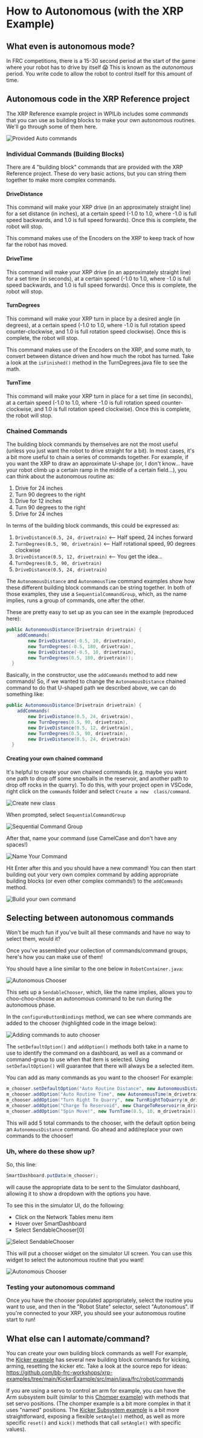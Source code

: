 # How to Autonomous (with the XRP Example)

## What even is autonomous mode?

In FRC competitions, there is a 15-30 second period at the start of the game where your robot has to drive by itself 😱 This is known as the _autonomous_ period. You write code to allow the robot to control itself for this amount of time.

## Autonomous code in the XRP Reference project

The XRP Reference example project in WPILib includes some _commands_ that you can use as building blocks to make your own autonomous routines. We'll go through some of them here.

![Provided Auto commands](resources/auto-example-commands.png)

### Individual Commands (Building Blocks)

There are 4 "building block" commands that are provided with the XRP Reference project. These do very basic actions, but you can string them together to make more complex commands.

#### DriveDistance

This command will make your XRP drive (in an approximately straight line) for a set distance (in inches), at a certain speed (-1.0 to 1.0, where -1.0 is full speed backwards, and 1.0 is full speed forwards). Once this is complete, the robot will stop.

This command makes use of the Encoders on the XRP to keep track of how far the robot has moved.

#### DriveTime

This command will make your XRP drive (in an approximately straight line) for a set time (in seconds), at a certain speed (-1.0 to 1.0, where -1.0 is full speed backwards, and 1.0 is full speed forwards). Once this is complete, the robot will stop.

#### TurnDegrees

This command will make your XRP turn in place by a desired angle (in degrees), at a certain speed (-1.0 to 1.0, where -1.0 is full rotation speed counter-clockwise, and 1.0 is full rotation speed clockwise). Once this is complete, the robot will stop.

This command makes use of the Encoders on the XRP, and some math, to convert between distance driven and how much the robot has turned. Take a look at the `isFinished()` method in the TurnDegrees.java file to see the math.

#### TurnTime

This command will make your XRP turn in place for a set time (in seconds), at a certain speed (-1.0 to 1.0, where -1.0 is full rotation speed counter-clockwise, and 1.0 is full rotation speed clockwise). Once this is complete, the robot will stop.

### Chained Commands

The building block commands by themselves are not the most useful (unless you just want the robot to drive straight for a bit). In most cases, it's a bit more useful to chain a series of commands together. For example, if you want the XRP to draw an approximate U-shape (or, I don't know... have your robot climb up a certain ramp in the middle of a certain field...), you can think about the autonomous routine as:

1. Drive for 24 inches
2. Turn 90 degrees to the right
3. Drive for 12 inches
4. Turn 90 degrees to the right
5. Drive for 24 inches

In terms of the building block commands, this could be expressed as:

1. `DriveDistance(0.5, 24, drivetrain)` <-- Half speed, 24 inches forward
2. `TurnDegrees(0.5, 90, drivetrain)` <-- Half rotational speed, 90 degrees clockwise
3. `DriveDistance(0.5, 12, drivetrain)` <-- You get the idea...
4. `TurnDegrees(0.5, 90, drivetrain)`
5. `DriveDistance(0.5, 24, drivetrain)`

The `AutonomousDistance` and `AutonomousTime` command examples show how these different building block commands can be string together. In both of those examples, they use a `SequentialCommandGroup`, which, as the name implies, runs a group of commands, one after the other.

These are pretty easy to set up as you can see in the example (reproduced here):

```java
public AutonomousDistance(Drivetrain drivetrain) {
    addCommands(
        new DriveDistance(-0.5, 10, drivetrain),
        new TurnDegrees(-0.5, 180, drivetrain),
        new DriveDistance(-0.5, 10, drivetrain),
        new TurnDegrees(0.5, 180, drivetrain));
  }
```

Basically, in the constructor, use the `addCommands` method to add new commands! So, if we wanted to change the `AutonomousDistance` chained command to do that U-shaped path we described above, we can do something like:

```java
public AutonomousDistance(Drivetrain drivetrain) {
    addCommands(
        new DriveDistance(0.5, 24, drivetrain),
        new TurnDegrees(0.5, 90, drivetrain),
        new DriveDistance(0.5, 12, drivetrain),
        new TurnDegrees(0.5, 90, drivetrain),
        new DriveDistance(0.5, 24, drivetrain)
  }
```

#### Creating your own chained command

It's helpful to create your own chained commands (e.g. maybe you want one path to drop off some snowballs in the reservoir, and another path to drop off rocks in the quarry). To do this, with your project open in VSCode, right click on the `commands` folder and select `Create a new  class/command`.

![Create new class](resources/auto-create-new-class.png)

When prompted, select `SequentialCommandGroup`

![Sequential Command Group](resources/auto-pick-command-class.png)

After that, name your command (use CamelCase and don't have any spaces!)

![Name Your Command](resources/auto-name-command.png)

Hit Enter after this and you should have a new command!  You can then start building out your very own complex command by adding appropriate building blocks (or even other complex commands!) to the `addCommands` method.

![Build your own command](resources/auto-new-seq-command.png)

## Selecting between autonomous commands

Won't be much fun if you've built all these commands and have no way to select them, would it?

Once you've assembled your collection of commands/command groups, here's how you can make use of them!

You should have a line similar to the one below in `RobotContainer.java`:

![Autonomous Chooser](resources/auto-chooser-code.png)

This sets up a `SendableChooser`, which, like the name implies, allows you to choo-choo-choose an autonomous command to be run during the autonomous phase.

In the `configureButtonBindings` method, we can see where commands are added to the chooser (highlighted code in the image below):

![Adding commands to auto chooser](resources/auto-chooser-add-commands.png)

The `setDefaultOption()` and `addOption()` methods both take in a name to use to identify the command on a dashboard, as well as a command or command-group to use when that item is selected. Using `setDefaultOption()` will guarantee that there will always be a selected item.

You can add as many commands as you want to the chooser! For example:

```java
m_chooser.setDefaultOption("Auto Routine Distance", new AutonomousDistance(m_drivetrain));
m_chooser.addOption("Auto Routine Time", new AutonomousTime(m_drivetrain));
m_chooser.addOption("Turn Right To Quarry", new TurnRightToQuarry(m_drivetrain));
m_chooser.addOption("Charge To Reservoid", new ChargeToReservoir(m_drivetrain));
m_chooser.addOption("Spin Move!", new TurnTime(0.5, 10, m_drivetrain));
```

This will add 5 total commands to the chooser, with the default option being an `AutonomousDistance` command. Go ahead and add/replace your own commands to the chooser!

### Uh, where do these show up?

So, this line:

```java
SmartDashboard.putData(m_chooser);
```

will cause the appropriate data to be sent to the Simulator dashboard, allowing it to show a dropdown with the options you have.

To see this in the simulator UI, do the following:

- Click on the Network Tables menu item
- Hover over SmartDashboard
- Select SendableChooser[0]

![Select SendableChooser](resources/sim-select-chooser.png)

This will put a chooser widget on the simulator UI screen. You can use this widget to select the autonomous routine that you want!

![Autonomous Chooser](resources/sim-chooser-dropdown.png)

### Testing your autonomous command

Once you have the chooser populated appropriately, select the routine you want to use, and then in the "Robot State" selector, select "Autonomous". If you're connected to your XRP, you should see your autonomous routine start to run!

## What else can I automate/command?

You can create your own building block commands as well! For example, the [Kicker example](https://github.com/bb-frc-workshops/xrp-examples/tree/main/KickerExample) has several new building block commands for kicking, arming, resetting the kicker etc. Take a look at the source repo for ideas: https://github.com/bb-frc-workshops/xrp-examples/tree/main/KickerExample/src/main/java/frc/robot/commands

If you are using a servo to control an arm for example, you can have the Arm subsystem built (similar to this [Chomper example](https://github.com/bb-frc-workshops/xrp-examples/blob/main/xrp-chomper/src/main/java/frc/robot/subsystems/Chomper.java)) with methods that set servo positions. (The chomper example is a bit more complex in that it uses "named" positions. The [Kicker Subsystem example](https://github.com/bb-frc-workshops/xrp-examples/blob/main/KickerExample/src/main/java/frc/robot/subsystems/Kicker.java#L32-L35) is a bit more straightforward, exposing a flexible `setAngle()` method, as well as more specific `reset()` and `kick()` methods that call `setAngle()` with specific values).